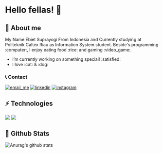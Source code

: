 # Hello fellas! 👋

## :boy: About me
<p align='left'>My Name Ebiet Suprayogi From Indonesia and Currently studying at Politeknik Caltex Riau as Information System student. Beside's programming :computer:, I enjoy eating food :rice: and gaming :video_game:.</p>
<ul>
  <li> I’m currently working on something special! :satisfied:</li>
  <li> I love :cat: & :dog:</li>
 </ul>

### 📞 Contact
<a href="mailto:ebietsy@gmail.com">![email_me](https://user-images.githubusercontent.com/17777357/92083462-44c64580-edf0-11ea-8ece-7288bc8d719b.png)</a>
<a href="https://www.linkedin.com/in/ebietsy/">![linkedin](https://user-images.githubusercontent.com/17777357/92083474-4b54bd00-edf0-11ea-9d33-6ac50e89d40f.png)</a>
<a href="https://instagram.com/ebietsy">![instagram](https://user-images.githubusercontent.com/17777357/92083471-4a239000-edf0-11ea-84c1-3d944b623984.png)</a>

## :zap: Technologies
<a href="#"><img src="https://img.shields.io/badge/php-%23777BB4.svg?&style=for-the-badge&logo=php&logoColor=white"/></a>
<a href="#"><img src="https://img.shields.io/badge/mysql-%2300f.svg?&style=for-the-badge&logo=mysql&logoColor=white"/></a>


## :beginner: Github Stats
![Anurag's github stats](https://github-readme-stats.vercel.app/api?username=ebietsuprayogi&show_icons=true&theme=cobalt)
